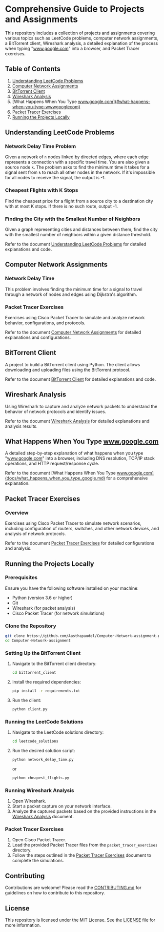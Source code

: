 
# Comprehensive Guide to Projects and Assignments

This repository includes a collection of projects and assignments covering various topics such as LeetCode problems, computer network assignments, a BitTorrent client, Wireshark analysis, a detailed explanation of the process when typing "www.google.com" into a browser, and Packet Tracer exercises.

## Table of Contents

1. [Understanding LeetCode Problems](#understanding-leetcode-problems)
2. [Computer Network Assignments](#computer-network-assignments)
3. [BitTorrent Client](#bittorrent-client)
4. [Wireshark Analysis](#wireshark-analysis)
5. [What Happens When You Type www.google.com](#what-happens-when-you-type-wwwgooglecom)
6. [Packet Tracer Exercises](#packet-tracer-exercises)
7. [Running the Projects Locally](#running-the-projects-locally)

## Understanding LeetCode Problems

### Network Delay Time Problem

Given a network of `n` nodes linked by directed edges, where each edge represents a connection with a specific travel time. You are also given a source node `k`. The problem asks to find the minimum time it takes for a signal sent from `k` to reach all other nodes in the network. If it's impossible for all nodes to receive the signal, the output is -1.

### Cheapest Flights with K Stops

Find the cheapest price for a flight from a source city to a destination city with at most K stops. If there is no such route, output -1.

### Finding the City with the Smallest Number of Neighbors

Given a graph representing cities and distances between them, find the city with the smallest number of neighbors within a given distance threshold.

Refer to the document [Understanding LeetCode Problems](docs/leetcode_problems.md) for detailed explanations and code.

## Computer Network Assignments

### Network Delay Time

This problem involves finding the minimum time for a signal to travel through a network of nodes and edges using Dijkstra's algorithm.

### Packet Tracer Exercises

Exercises using Cisco Packet Tracer to simulate and analyze network behavior, configurations, and protocols.

Refer to the document [Computer Network Assignments](docs/computer_network_assignments.md) for detailed explanations and configurations.

## BitTorrent Client

A project to build a BitTorrent client using Python. The client allows downloading and uploading files using the BitTorrent protocol.

Refer to the document [BitTorrent Client](docs/bittorrent_client.md) for detailed explanations and code.

## Wireshark Analysis

Using Wireshark to capture and analyze network packets to understand the behavior of network protocols and identify issues.

Refer to the document [Wireshark Analysis](docs/wireshark_analysis.md) for detailed explanations and analysis results.

## What Happens When You Type www.google.com

A detailed step-by-step explanation of what happens when you type "www.google.com" into a browser, including DNS resolution, TCP/IP stack operations, and HTTP request/response cycle.

Refer to the document [What Happens When You Type www.google.com](docs/what_happens_when_you_type_google.md) for a comprehensive explanation.

## Packet Tracer Exercises

### Overview

Exercises using Cisco Packet Tracer to simulate network scenarios, including configuration of routers, switches, and other network devices, and analysis of network protocols.

Refer to the document [Packet Tracer Exercises](docs/packet_tracer_exercises.md) for detailed configurations and analysis.

## Running the Projects Locally

### Prerequisites

Ensure you have the following software installed on your machine:
- Python (version 3.6 or higher)
- Git
- Wireshark (for packet analysis)
- Cisco Packet Tracer (for network simulations)

### Clone the Repository

```bash
git clone https://github.com/Aasthapaudel/Computer-Network-assignment.git
cd Computer-Network-assignment
```

### Setting Up the BitTorrent Client

1. Navigate to the BitTorrent client directory:
    ```bash
    cd bittorrent_client
    ```
2. Install the required dependencies:
    ```bash
    pip install -r requirements.txt
    ```
3. Run the client:
    ```bash
    python client.py
    ```

### Running the LeetCode Solutions

1. Navigate to the LeetCode solutions directory:
    ```bash
    cd leetcode_solutions
    ```
2. Run the desired solution script:
    ```bash
    python network_delay_time.py
    ```
    or
    ```bash
    python cheapest_flights.py
    ```

### Running Wireshark Analysis

1. Open Wireshark.
2. Start a packet capture on your network interface.
3. Analyze the captured packets based on the provided instructions in the [Wireshark Analysis](docs/wireshark_analysis.md) document.

### Packet Tracer Exercises

1. Open Cisco Packet Tracer.
2. Load the provided Packet Tracer files from the `packet_tracer_exercises` directory.
3. Follow the steps outlined in the [Packet Tracer Exercises](docs/packet_tracer_exercises.md) document to complete the simulations.

## Contributing

Contributions are welcome! Please read the [CONTRIBUTING.md](CONTRIBUTING.md) for guidelines on how to contribute to this repository.

## License

This repository is licensed under the MIT License. See the [LICENSE](LICENSE) file for more information.

